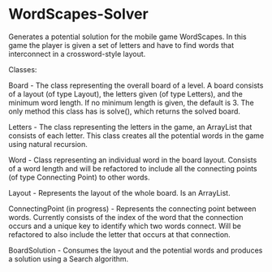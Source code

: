 # WordScapes-Solver
Generates a potential solution for the mobile game WordScapes. In this game the player is given a set of letters and have to find words that interconnect in a crossword-style layout.

Classes:

Board - The class representing the overall board of a level. A board consists of a layout (of type Layout), the letters given (of type Letters), and the minimum word length. If no minimum length is given, the default is 3. The only method this class has is solve(), which returns the solved board.

Letters - The class representing the letters in the game, an ArrayList<String> that consists of each letter. This class creates all the potential words in the game using natural recursion.
  
Word - Class representing an individual word in the board layout. Consists of a word length and will be refactored to include all the connecting points (of type Connecting Point) to other words.

Layout - Represents the layout of the whole board. Is an ArrayList<Word>.
  
ConnectingPoint (in progress) - Represents the connecting point between words. Currently consists of the index of the word that the connection occurs and a unique key to identify which two words connect. Will be refactored to also include the letter that occurs at that connection.

BoardSolution - Consumes the layout and the potential words and produces a solution using a Search algorithm.




